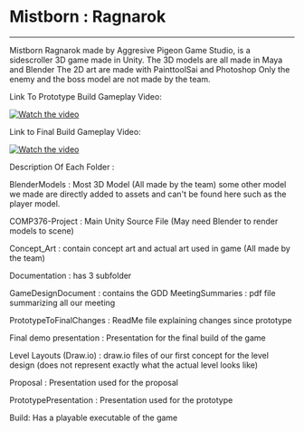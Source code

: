 # Mistborn : Ragnarok
----------------------------------------------

Mistborn Ragnarok made by Aggresive Pigeon Game Studio, is a sidescroller 3D game made in Unity.
The 3D models are all made in Maya and Blender
The 2D art are made with PainttoolSai and Photoshop
Only the enemy and the boss model are not made by the team.

Link To Prototype Build Gameplay Video:

[![Watch the video](https://img.youtube.com/vi/3NI3LvriNbM/maxresdefault.jpg)](https://youtu.be/3NI3LvriNbM)

Link to Final Build Gameplay Video:

[![Watch the video](https://img.youtube.com/vi/P9Xc8IxlYi4/maxresdefault.jpg)](https://youtu.be/P9Xc8IxlYi4)

Description Of Each Folder :

BlenderModels : Most 3D Model (All made by the team) some other model we made are directly added to assets and can't be found here such as the player model.

COMP376-Project : Main Unity Source File (May need Blender to render models to scene)

Concept_Art : contain concept art and actual art used in game (All made by the team)

Documentation : has 3 subfolder

GameDesignDocument : contains the GDD
MeetingSummaries : pdf file summarizing all our meeting

PrototypeToFinalChanges : ReadMe file explaining changes since prototype

Final demo presentation : Presentation for the final build of the game

Level Layouts (Draw.io) : draw.io files of our first concept for the level design (does not represent exactly what the actual level looks like)

Proposal : Presentation used for the proposal

PrototypePresentation : Presentation used for the prototype

Build: Has a playable executable of the game
